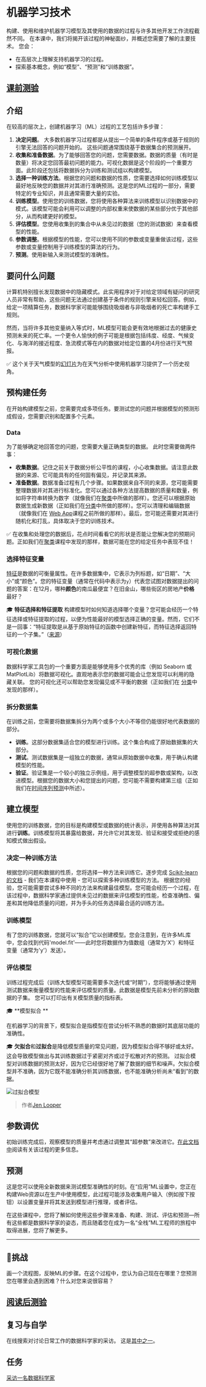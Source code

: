 # 机器学习技术

构建、使用和维护机器学习模型及其使用的数据的过程与许多其他开发工作流程截然不同。 在本课中，我们将揭开该过程的神秘面纱，并概述您需要了解的主要技术。 您会： 

- 在高层次上理解支持机器学习的过程。 
- 探索基本概念，例如“模型”、“预测”和“训练数据”。 
  
## [课前测验](https://jolly-sea-0a877260f.azurestaticapps.net/quiz/7/)
## 介绍

在较高的层次上，创建机器学习（ML）过程的工艺包括许多步骤：

1. **决定问题**。 大多数机器学习过程都是从提出一个简单的条件程序或基于规则的引擎无法回答的问题开始的。 这些问题通常围绕基于数据集合的预测展开。 
2. **收集和准备数据**。为了能够回答您的问题，您需要数据。数据的质量（有时是数量）将决定您回答最初问题的能力。可视化数据是这个阶段的一个重要方面。此阶段还包括将数据拆分为训练和测试组以构建模型。 
3. **选择一种训练方法**。根据您的问题和数据的性质，您需要选择如何训练模型以最好地反映您的数据并对其进行准确预测。这是您的ML过程的一部分，需要特定的专业知识，并且通常需要大量的实验。 
4. **训练模型**。使用您的训练数据，您将使用各种算法来训练模型以识别数据中的模式。该模型可能会利用可以调整的内部权重来使数据的某些部分优于其他部分，从而构建更好的模型。 
5. **评估模型**。您使用收集到的集合中从未见过的数据（您的测试数据）来查看模型的性能。 
6. **参数调整**。根据模型的性能，您可以使用不同的参数或变量重做该过程，这些参数或变量控制用于训练模型的算法的行为。 
7. **预测**。使用新输入来测试模型的准确性。 

## 要问什么问题 

计算机特别擅长发现数据中的隐藏模式。此实用程序对于对给定领域有疑问的研究人员非常有帮助，这些问题无法通过创建基于条件的规则引擎来轻松回答。例如，给定一项精算任务，数据科学家可能能够围绕吸烟者与非吸烟者的死亡率构建手工规则。 

然而，当将许多其他变量纳入等式时，ML模型可能会更有效地根据过去的健康史预测未来的死亡率。一个更令人愉快的例子可能是根据包括纬度、经度、气候变化、与海洋的接近程度、急流模式等在内的数据对给定位置的4月份进行天气预报。 

✅ 这个关于天气模型的[幻灯片](https://www2.cisl.ucar.edu/sites/default/files/0900%20June%2024%20Haupt_0.pdf)为在天气分析中使用机器学习提供了一个历史视角。

## 预构建任务

在开始构建模型之前，您需要完成多项任务。要测试您的问题并根据模型的预测形成假设，您需要识别和配置多个元素。 

### Data

为了能够确定地回答您的问题，您需要大量正确类型的数据。 此时您需要做两件事： 

- **收集数据**。记住之前关于数据分析公平性的课程，小心收集数据。请注意此数据的来源、它可能具有的任何固有偏见，并记录其来源。 
- **准备数据**。数据准备过程有几个步骤。如果数据来自不同的来源，您可能需要整理数据并对其进行标准化。您可以通过各种方法提高数据的质量和数量，例如将字符串转换为数字（就像我们在[聚类](../../5-Clustering/1-Visualize/README.md)中所做的那样）。您还可以根据原始数据生成新数据（正如我们在[分类](../../4-Classification/1-Introduction/README.md)中所做的那样）。您可以清理和编辑数据（就像我们在 [Web App](../3-Web-App/README.md)课程之前所做的那样）。最后，您可能还需要对其进行随机化和打乱，具体取决于您的训练技术。

✅ 在收集和处理您的数据后，花点时间看看它的形状是否能让您解决您的预期问题。正如我们在[聚类](../../5-Clustering/1-Visualize/README.md)课程中发现的那样，数据可能在您的给定任务中表现不佳！

### 选择特征变量

[特征](https://www.datasciencecentral.com/profiles/blogs/an-introduction-to-variable-and-feature-selection)是数据的可衡量属性。在许多数据集中，它表示为列标题，如“日期”、“大小”或“颜色”。您的特征变量（通常在代码中表示为`y`）代表您试图对数据提出的问题的答案：在12月，哪种**颜色**的南瓜最便宜？在旧金山，哪些街区的房地产**价格**最好？

🎓 **特征选择和特征提取** 构建模型时如何知道选择哪个变量？您可能会经历一个特征选择或特征提取的过程，以便为性能最好的模型选择正确的变量。然而，它们不是一回事：“特征提取是从基于原始特征的函数中创建新特征，而特征选择返回特征的一个子集。”（[来源](https://wikipedia.org/wiki/Feature_selection)）
### 可视化数据

数据科学家工具包的一个重要方面是能够使用多个优秀的库（例如 Seaborn 或 MatPlotLib）将数据可视化。直观地表示您的数据可能会让您发现可以利用的隐藏关联。 您的可视化还可以帮助您发现偏见或不平衡的数据（正如我们在 [分类](../../4-Classification/2-Classifiers-1/README.md)中发现的那样）。
### 拆分数据集

在训练之前，您需要将数据集拆分为两个或多个大小不等但仍能很好地代表数据的部分。

- **训练**。这部分数据集适合您的模型进行训练。这个集合构成了原始数据集的大部分。
- **测试**。测试数据集是一组独立的数据，通常从原始数据中收集，用于确认构建模型的性能。
- **验证**。验证集是一个较小的独立示例组，用于调整模型的超参数或架构，以改进模型。根据您的数据大小和您提出的问题，您可能不需要构建第三组（正如我们在[时间序列预测](../7-TimeSeries/1-Introduction/README.md)中所述）。 

## 建立模型 

使用您的训练数据，您的目标是构建模型或数据的统计表示，并使用各种算法对其进行**训练**。训练模型将其暴露给数据，并允许它对其发现、验证和接受或拒绝的感知模式做出假设。 

### 决定一种训练方法

根据您的问题和数据的性质，您将选择一种方法来训练它。逐步完成 [Scikit-learn的文档](https://scikit-learn.org/stable/user_guide.html) - 我们在本课程中使用 - 您可以探索多种训练模型的方法。 根据您的经验，您可能需要尝试多种不同的方法来构建最佳模型。您可能会经历一个过程，在该过程中，数据科学家通过提供未见过的数据来评估模型的性能，检查准确性、偏差和其他降低质量的问题，并为手头的任务选择最合适的训练方法。

### 训练模型

有了您的训练数据，您就可以“拟合”它以创建模型。您会注意到，在许多ML库中，您会找到代码'model.fit'——此时您将数据作为值数组（通常为'X'）和特征变量（通常为'y'）发送）。 

### 评估模型 

训练过程完成后（训练大型模型可能需要多次迭代或“时期”），您将能够通过使用测试数据来衡量模型的性能来评估模型的质量。此数据是模型先前未分析的原始数据的子集。 您可以打印出有关模型质量的指标表。 

🎓 **模型拟合 **

在机器学习的背景下，模型拟合是指模型在尝试分析不熟悉的数据时其底层功能的准确性。 

🎓 **欠拟合**和**过拟合**是降低模型质量的常见问题，因为模型拟合得不够好或太好。这会导致模型做出与其训练数据过于紧密对齐或过于松散对齐的预测。 过拟合模型对训练数据的预测太好，因为它已经很好地了解了数据的细节和噪声。欠拟合模型并不准确，因为它既不能准确分析其训练数据，也不能准确分析尚未“看到”的数据。

![过拟合模型 ](images/overfitting.png)
> 作者[Jen Looper](https://twitter.com/jenlooper)

## 参数调优 

初始训练完成后，观察模型的质量并考虑通过调整其“超参数”来改进它。[在此文档中](https://docs.microsoft.com/en-us/azure/machine-learning/how-to-tune-hyperparameters?WT.mc_id=academic-15963-cxa)阅读有关该过程的更多信息。

## 预测

这是您可以使用全新数据来测试模型准确性的时刻。在“应用”ML设置中，您正在构建Web资源以在生产中使用模型，此过程可能涉及收集用户输入（例如按下按钮）以设置变量并将其发送到模型进行推理，或者评估。

在这些课程中，您将了解如何使用这些步骤来准备、构建、测试、评估和预测—所有这些都是数据科学家的姿态，而且随着您在成为一名“全栈”ML工程师的旅程中取得进展，您将了解更多。 

---

## 🚀挑战

画一个流程图，反映ML的步骤。在这个过程中，您认为自己现在在哪里？您预测您在哪里会遇到困难？什么对您来说很容易？ 

## [阅读后测验](https://jolly-sea-0a877260f.azurestaticapps.net/quiz/8/)

## 复习与自学 

在线搜索对讨论日常工作的数据科学家的采访。 这是[其中之一](https://www.youtube.com/watch?v=Z3IjgbbCEfs)。

## 任务

[采访一名数据科学家](assignment.md)
